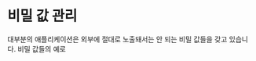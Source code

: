 # 비밀 값 관리

대부분의 애플리케이션은 외부에 절대로 노출돼서는 안 되는 비밀 값들을 갖고 있습니다. 비밀 값들의 예로
<!--stackedit_data:
eyJoaXN0b3J5IjpbLTE5MzU4NjYwMiwxNjk0NTQxMTAwXX0=
-->